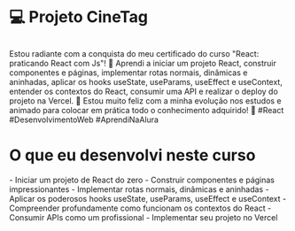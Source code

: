 <h1> 💻 Projeto CineTag </h1>

<h2> </h2>
<p> Estou radiante com a conquista do meu certificado do curso "React: praticando React com Js"! 🎉 Aprendi a iniciar um projeto React, construir componentes e páginas, implementar rotas normais, dinâmicas e aninhadas, aplicar os hooks useState, useParams, useEffect e useContext, entender os contextos do React, consumir uma API e realizar o deploy do projeto na Vercel. 🚀 Estou muito feliz com a minha evolução nos estudos e animado para colocar em prática todo o conhecimento adquirido! 🌟 #React #DesenvolvimentoWeb #AprendiNaAlura </p>

<h1> O que eu desenvolvi neste curso </h1>
- Iniciar um projeto de React do zero
- Construir componentes e páginas impressionantes
- Implementar rotas normais, dinâmicas e aninhadas
- Aplicar os poderosos hooks useState, useParams, useEffect e useContext
- Compreender profundamente como funcionam os contextos do React
- Consumir APIs como um profissional
- Implementar seu projeto no Vercel
